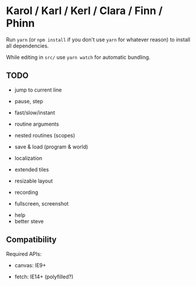 # Karol / Karl / Kerl / Clara / Finn / Phinn

Run `yarn` (or `npm install` if you don't use `yarn` for whatever reason)
to install all dependencies.

While editing in `src/` use `yarn watch` for automatic bundling.

## TODO

* jump to current line
* pause, step
* fast/slow/instant
* routine arguments
* nested routines (scopes)

* save & load (program & world)

* localization

* extended tiles

* resizable layout

* recording

* fullscreen, screenshot

+ help
+ better steve


## Compatibility

Required APIs:

* canvas: IE9+

* fetch: IE14+ (polyfilled?)
